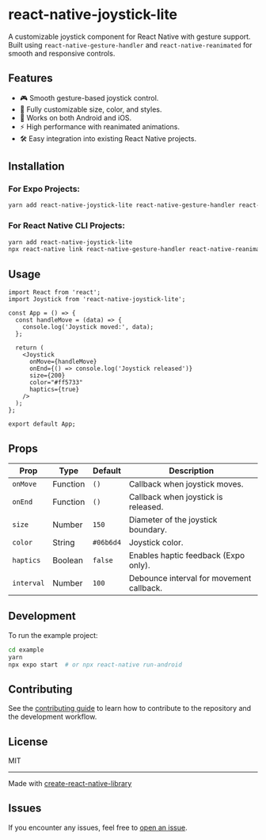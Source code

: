 # react-native-joystick-lite

A customizable joystick component for React Native with gesture support. Built using `react-native-gesture-handler` and `react-native-reanimated` for smooth and responsive controls.

## Features

- 🎮 Smooth gesture-based joystick control.
- 🎨 Fully customizable size, color, and styles.
- 📱 Works on both Android and iOS.
- ⚡ High performance with reanimated animations.
- 🛠 Easy integration into existing React Native projects.

## Installation

### For Expo Projects:

```bash
yarn add react-native-joystick-lite react-native-gesture-handler react-native-reanimated expo-haptics
```

### For React Native CLI Projects:

```bash
yarn add react-native-joystick-lite
npx react-native link react-native-gesture-handler react-native-reanimated
```

## Usage

```tsx
import React from 'react';
import Joystick from 'react-native-joystick-lite';

const App = () => {
  const handleMove = (data) => {
    console.log('Joystick moved:', data);
  };

  return (
    <Joystick
      onMove={handleMove}
      onEnd={() => console.log('Joystick released')}
      size={200}
      color="#ff5733"
      haptics={true}
    />
  );
};

export default App;
```

## Props

| Prop      | Type     | Default | Description                               |
|-----------|----------|---------|-------------------------------------------|
| `onMove`  | Function | `()`     | Callback when joystick moves.             |
| `onEnd`   | Function | `()`     | Callback when joystick is released.       |
| `size`    | Number   | `150`    | Diameter of the joystick boundary.        |
| `color`   | String   | `#06b6d4`| Joystick color.                           |
| `haptics` | Boolean  | `false`  | Enables haptic feedback (Expo only).      |
| `interval`| Number   | `100`    | Debounce interval for movement callback.  |

## Development

To run the example project:

```bash
cd example
yarn
npx expo start  # or npx react-native run-android
```

## Contributing

See the [contributing guide](CONTRIBUTING.md) to learn how to contribute to the repository and the development workflow.

## License

MIT

---

Made with [create-react-native-library](https://github.com/callstack/react-native-builder-bob)



## Issues

If you encounter any issues, feel free to [open an issue](https://github.com/ashik112/react-native-joystick-lite/issues).